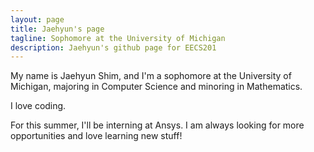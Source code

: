 ```yaml
---
layout: page
title: Jaehyun's page
tagline: Sophomore at the University of Michigan
description: Jaehyun's github page for EECS201
---
```

My name is Jaehyun Shim, and I'm a sophomore at the University of Michigan, majoring in Computer Science and minoring in Mathematics.

I love coding.

For this summer, I'll be interning at Ansys. I am always looking for more opportunities and love learning new stuff!

